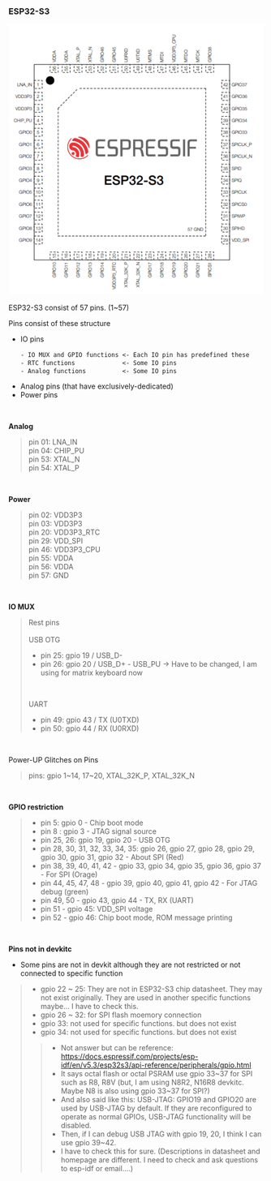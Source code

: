 ### ESP32-S3

![alt text](assets/pin_layout.png)

ESP32-S3 consist of 57 pins. (1~57)

Pins consist of these structure

  - IO pins<br>
    ```
    - IO MUX and GPIO functions <- Each IO pin has predefined these
    - RTC functions             <- Some IO pins
    - Analog functions          <- Some IO pins
    ```
  - Analog pins (that have exclusively-dedicated)
  - Power pins

<br>

<strong>Analog</strong><br>
> pin 01: LNA_IN<br>
  pin 04: CHIP_PU<br>
  pin 53: XTAL_N<br>
  pin 54: XTAL_P

<br>

<strong>Power</strong><br>
> pin 02: VDD3P3<br>
pin 03: VDD3P3<br>
pin 20: VDD3P3_RTC<br>
pin 29: VDD_SPI<br>
pin 46: VDD3P3_CPU<br>
pin 55: VDDA<br>
pin 56: VDDA<br>
pin 57: GND

<br>

<strong>IO MUX</strong><br>
> Rest pins<br><br>
> USB OTG
> - pin 25: gpio 19 / USB_D-
> - pin 26: gpio 20 / USB_D+ - USB_PU -> Have to be changed, I am using for matrix keyboard now
>
><br>
>
> UART
> - pin 49: gpio 43 / TX (U0TXD)
> - pin 50: gpio 44 / RX (U0RXD)

 <br>


Power-UP Glitches on Pins
> pins: gpio 1~14, 17~20, XTAL_32K_P, XTAL_32K_N<br>

<br>

<strong>GPIO restriction</strong>
> - pin 5: gpio 0 - Chip boot mode
> - pin 8 : gpio 3 - JTAG signal source
> - pin 25, 26: gpio 19, gpio 20 - USB OTG
> - pin 28, 30, 31, 32, 33, 34, 35: gpio 26, gpio 27, gpio 28, gpio 29, gpio 30, gpio 31, gpio 32 - About SPI (Red)
> - pin 38, 39, 40, 41, 42 - gpio 33, gpio 34, gpio 35, gpio 36, gpio 37 - For SPI (Orage)
> - pin 44, 45, 47, 48 - gpio 39, gpio 40, gpio 41, gpio 42 - For JTAG debug (green)
> - pin 49, 50 - gpio 43, gpio 44 - TX, RX (UART)
> - pin 51 - gpio 45: VDD_SPI voltage
> - pin 52 - gpio 46: Chip boot mode, ROM message printing

<br>

<strong>Pins not in devkitc</strong>

  - Some pins are not in devkit although they are not restricted or not connected to specific function
  > - gpio 22 ~ 25: They are not in ESP32-S3 chip datasheet. They may not exist originally. They are used in another specific functions maybe... I have to check this.
  > - gpio 26 ~ 32: for SPI flash moemory connection
  > - gpio 33: not used for specific functions. but does not exist
  > - gpio 34: not used for specific functions. but does not exist
  >> - Not answer but can be reference: https://docs.espressif.com/projects/esp-idf/en/v5.3/esp32s3/api-reference/peripherals/gpio.html
  >> - It says octal flash or octal PSRAM use gpio 33~37 for SPI such as R8, R8V (but, I am using N8R2, N16R8 devkitc. Maybe N8 is also using gpio 33~37 for SPI?)
  >> - And also said like this: USB-JTAG: GPIO19 and GPIO20 are used by USB-JTAG by default. If they are reconfigured to operate as normal GPIOs, USB-JTAG functionality will be disabled.
  >> - Then, if I can debug USB JTAG with gpio 19, 20, I think I can use gpio 39~42.
  >> - I have to check this for sure. (Descriptions in datasheet and homepage are different. I need to check and ask questions to esp-idf or email....)